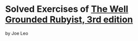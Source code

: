 # Solved Exercises of [The Well Grounded Rubyist, 3rd edition](https://learning.oreilly.com/library/view/the-well-grounded-rubyist/9781617295218/)
by Joe Leo

